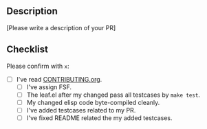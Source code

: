 ## Description

[Please write a description of your PR]

## Checklist
Please confirm with `x`:
- [ ] I've read [CONTRIBUTING.org](https://github.com/conao3/leaf.el/blob/master/CONTRIBUTING.org).
  - [ ] I've assign FSF.
  - [ ] The leaf.el after my changed pass all testcases by `make test`.
  - [ ] My changed elisp code byte-compiled cleanly.
  - [ ] I've added testcases related to my PR.
  - [ ] I've fixed README related the my added testcases.
